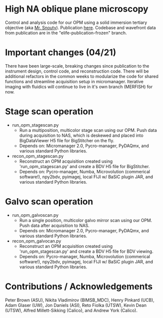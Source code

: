 # High NA oblique plane microscopy
Control and analysis code for our OPM using a solid immersion tertiary objective (aka [Mr. Snouty](https://andrewgyork.github.io/high_na_single_objective_lightsheet/)). Publication [here](https://elifesciences.org/articles/57681). Codebase and wavefront data from publication are in the "elife-publication-frozen" branch. 

# Important changes (04/21)
There have been large-scale, breaking changes since publication to the instrument design, control code, and reconstruction code. There will be additional refactors in the common weeks to modularize the code for shared functions and streamline acquisition setup in micromanager. Iterative imaging with fluidics will continue to live in it's own branch (MERFISH) for now.

# Stage scan operation
* run_opm_stagescan.py
  * Run a multiposition, multicolor stage scan using our OPM. Push data during acquisition to NAS, which is deskewed and placed into BigDataViewer H5 file for BigStitcher on the fly.
  * Depends on: Micromanager 2.0, Pycro-manager,  PyDAQmx, and various standard Python libraries.
* recon_opm_stagescan.py
  * Reconstruct an OPM acquisition created using 'run_opm_stagescan.py' and create a BDV H5 file for BigStitcher.
  * Depends on: Pycro-manager, Numba, Microvolution (commerical software!), npy2bdv, pyimagej, local FIJI w/ BaSiC plugin JAR,  and various standard Python libraries.

# Galvo scan operation
* run_opm_galvoscan.py
  * Run a single position, multicolor galvo mirror scan using our OPM. Push data after acquisition to NAS.
  * Depends on: Micromanager 2.0, Pycro-manager,  PyDAQmx, and various standard Python libraries.
* recon_opm_galvocan.py
  * Reconstruct an OPM acquisition created using 'run_opm_stagescan.py' and create a BDV H5 file for BDV viewing.
  * Depends on: Pycro-manager, Numba, Microvolution (commerical software!), npy2bdv, pyimagej, local FIJI w/ BaSiC plugin JAR,  and various standard Python libraries.

# Contributions / Acknowledgements
Peter Brown (ASU), Nikita Vladimirov (BIMSB_MDC),  Henry Pinkard (UCB), Adam Glaser (UW), Jon Daniels (ASI), Reto Fiolka (UTSW), Kevin Dean (UTSW), Alfred Millett-Sikking (Calico), and Andrew York (Calico).
